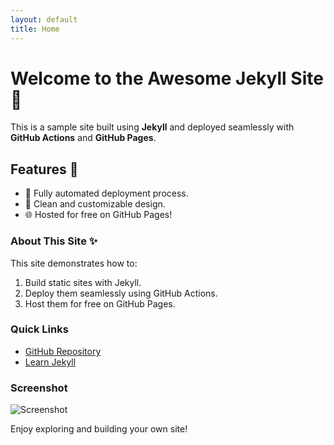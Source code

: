 ```yaml
---
layout: default
title: Home
---
```


# Welcome to the Awesome Jekyll Site 🚀

This is a sample site built using **Jekyll** and deployed seamlessly with **GitHub Actions** and **GitHub Pages**.

## Features 🎉
- 🚦 Fully automated deployment process.
- 🎨 Clean and customizable design.
- 🌐 Hosted for free on GitHub Pages!

### About This Site ✨
This site demonstrates how to:
1. Build static sites with Jekyll.
2. Deploy them seamlessly using GitHub Actions.
3. Host them for free on GitHub Pages.

### Quick Links
- [GitHub Repository](https://github.com/deep-security-dev/awesome-jekyll-site)
- [Learn Jekyll](https://jekyllrb.com/)

### Screenshot
![Screenshot](assets/images/sample.png) <!-- Add a valid image path -->

Enjoy exploring and building your own site!

